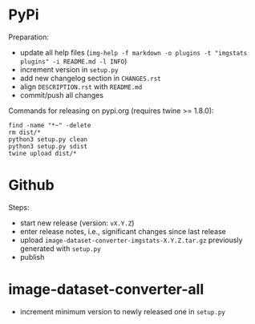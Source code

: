 PyPi
====

Preparation:

* update all help files (`img-help -f markdown -o plugins -t "imgstats plugins" -i README.md -l INFO`)
* increment version in `setup.py`
* add new changelog section in `CHANGES.rst`
* align `DESCRIPTION.rst` with `README.md`  
* commit/push all changes

Commands for releasing on pypi.org (requires twine >= 1.8.0):

```
find -name "*~" -delete
rm dist/*
python3 setup.py clean
python3 setup.py sdist
twine upload dist/*
```


Github
======

Steps:

* start new release (version: `vX.Y.Z`)
* enter release notes, i.e., significant changes since last release
* upload `image-dataset-converter-imgstats-X.Y.Z.tar.gz` previously generated with `setup.py`
* publish


image-dataset-converter-all
===========================

* increment minimum version to newly released one in `setup.py`
